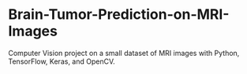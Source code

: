 # Brain-Tumor-Prediction-on-MRI-Images
Computer Vision project on a small dataset of MRI images with Python, TensorFlow, Keras, and OpenCV.
